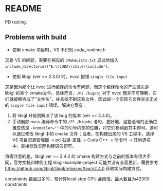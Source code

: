 # README

PD testing.

## Problems with build

* 使用 cmake 项目时，VS 不识别 cuda_runtime.h

这是 VS 的问题，需要在相应的 `CMakeLists.txt` 显式地加入 `include_directories("E:\\CUDA\\v11.6\\include")`。

* 使用 libigl (ver <= 2.3.0) 时，nvcc 报错 `single file input`

这是因为那个让 nvcc 进行编译的命令有问题，而这个编译命令的产生源头是 libigl 的某个 cmake文件。具体而言，`/FS /bigobj` 对于 nvcc 而言不可理解，它们就被解析成了“文件名”，并且找不到这些文件，因此报一个实际与文件完全无关的 `single file input` 错误。解决方案有：

1. 将 libigl 升级到解决了该 bug 的版本 (ver >= 2.4.0)。
2. 手动删除 nvcc 编译命令中的 `/FS /bigobj` 语句，更好地，这些语句的正确位置应该是 `-Xcompiler=""` 中的引号内部的位置，将它们移动到其中即可。这可以通过修改 libigl 中的 cmake 文件；或者，在构建出来的 VS 工程中，选择 VS 项目资源管理器 -> pd 右键-属性 -> Cuda C++ -> 命令行 -> 其他选项 中，直接修改实际构建语句即可。

值得注意的是，libigl ver >= 2.4.0 的 cmake 构建方式与之前的版本有很大不同，官方文档和样例工程 libigl-example-project 可能并没有全面更新，需要参考 https://github.com/libigl/libigl/releases/tag/v2.4.0 获取实际构建方式。

constraints 数目过多时，预计算local step GPU 会崩溃。最大数目为42000 constraints 

